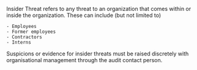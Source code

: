 Insider Threat refers to any threat to an organization that comes within or inside the organization.
These can include (but not limited to)

    - Employees
    - Former employees
    - Contractors
    - Interns

Suspicions or evidence for insider threats must be raised discretely with organisational management through the audit contact person.
